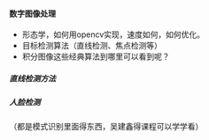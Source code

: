 #### 数字图像处理

- 形态学，如何用opencv实现，速度如何，如何优化。
- 目标检测算法（直线检测、焦点检测等）
- 积分图像这些经典算法到哪里可以看到呢？

##### 直线检测方法

##### 人脸检测

（都是模式识别里面得东西，吴建鑫得课程可以学学看）